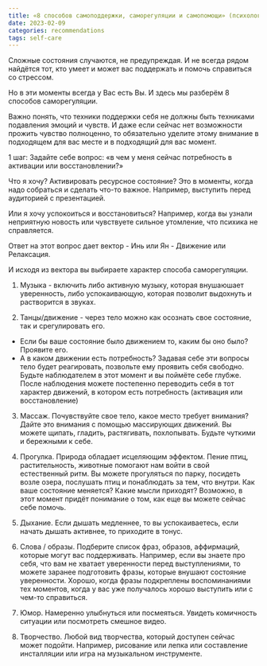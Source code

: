 ```yaml
---
title: «8 способов самоподдержки, саморегуляции и самопомощи» (психолог Таисия)
date: 2023-02-09
categories: recommendations
tags: self-care
---
```

Сложные состояния случаются, не предупреждая. И не всегда рядом найдётся тот, кто умеет и может вас поддержать и помочь справиться со стрессом.

Но в эти моменты всегда у Вас есть Вы. И здесь мы разберём 8 способов саморегуляции.

Важно понять, что техники поддержки себя не должны быть техниками подавления эмоций и чувств.  И даже если сейчас нет возможности прожить чувство полноценно, то обязательно уделите этому внимание в подходящем для вас месте и в подходящий для вас момент.

1 шаг: Задайте себе вопрос: «в чем у меня сейчас потребность в активации или восстановлении?»

Что я хочу?
Активировать ресурсное состояние?
Это в моменты, когда надо собраться и сделать что-то важное. Например, выступить перед аудиторией с презентацией.

Или я хочу успокоиться и восстановиться?
Например, когда вы узнали неприятную новость или чувствуете сильное утомление, что психика не справляется.

Ответ на этот вопрос дает вектор - Инь или Ян - Движение или Релаксация.

И исходя из вектора вы выбираете характер способа саморегуляции.



1. Музыка - включить либо активную музыку, которая внушаюшает уверенность, либо успокаивающую, которая позволит выдохнуть и растворится в звуках.

2. Танцы/движение - через тело можно как осознать свое состояние, так и срегулировать его.
- Если бы ваше состояние было движением то, каким бы оно было?
  Проявите его.
- А в каком движении есть потребность?
  Задавая себе эти вопросы тело будет реагировать, позвольте ему проявить себя свободно. Будьте наблюдателем в этот момент и вы поймёте себе глубже. После наблюдения можете постепенно переводить себя в тот характер движений, в котором есть потребность (активация или восстановление)

3. Массаж. Почувствуйте свое тело, какое место требует внимания? Дайте это внимания с помощью массирующих движений. Вы можете щипать, гладить, растягивать, похлопывать. Будьте чуткими и бережными к себе.

4. Прогулка. Природа обладает исцеляющим эффектом. Пение птиц, растительность, животные помогают нам войти в свой естественный ритм. Вы можете прогуляться по парку, посидеть возле озера, послушать птиц и понаблюдать за тем, что внутри. Как ваше состояние меняется? Какие мысли приходят?  Возможно, в этот момент придёт понимание о том, как еще вы можете сейчас себе помочь.

5. Дыхание. Если дышать медленнее, то вы успокаиваетесь, если начать дышать активнее, то приходите в тонус.
6. Слова / образы. Подберите список фраз, образов, аффирмаций, которые могут вас поддерживать. Например, если вы знаете про себя, что вам не хватает уверенности перед выступлениями, то можете заранее подготовить фразы, которые внушают состояние уверенности. Хорошо, когда фразы подкреплены воспоминаниями тех моментов, когда у вас уже получалось хорошо выступить или с чем-то справиться.

7. Юмор. Намеренно улыбнуться или посмеяться. Увидеть комичность ситуации или посмотреть смешное видео.

8. Творчество. Любой вид творчества, который доступен сейчас может подойти. Например, рисование или лепка или составление инсталляции или игра на музыкальном инструменте. 
